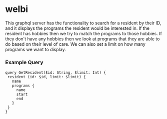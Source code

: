 # welbi

This graphql server has the functionality to search for a resident by their ID, and it displays the programs the resident would be interested in. If the resident has hobbies then we try to match the programs to those hobbies. If they don't have any hobbies then we look at programs that they are able to do based on their level of care. We can also set a limit on how many programs we want to display.

### Example Query
```gql
query GetResident($id: String, $limit: Int) {
 resident (id: $id, limit: $limit) {
   name
   programs {
     name
     start
     end
   }
 }
}
```
